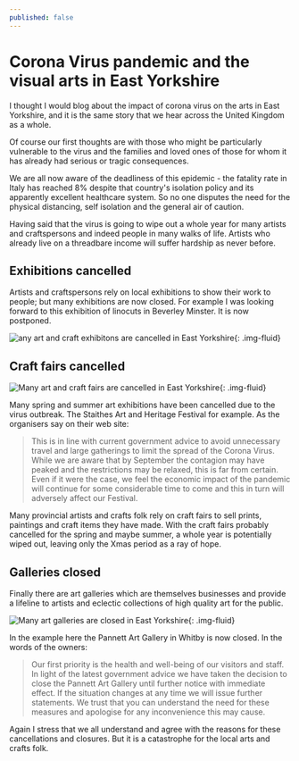 ```yaml
---
published: false
---
```


# Corona Virus pandemic and the visual arts in East Yorkshire

I thought I would blog about the impact of corona virus on the arts in East Yorkshire, and it is the same story that we hear across the United Kingdom as a whole.

Of course our first thoughts are with those who might be particularly vulnerable to the virus and the families and loved ones of those for whom it has already had serious or tragic consequences.

We are all now aware of the deadliness of this epidemic - the fatality rate in Italy has reached 8% despite that country's isolation policy and its apparently excellent healthcare system. So no one disputes the need for the physical distancing, self isolation and the general air of caution.

Having said that the virus is going to wipe out a whole year for many artists and craftspersons and indeed people in many walks of life. Artists who already live on a threadbare income will suffer hardship as never before.

## Exhibitions cancelled

Artists and craftspersons rely on local exhibitions to show their work to people; but many exhibitions are now closed. For example I was looking forward to this exhibition of linocuts in Beverley Minster. It is now postponed.

![any art and craft exhibitons are cancelled in East Yorkshire](https://res.cloudinary.com/dtn9ari2r/image/upload/v1584789409/blog/Screenshot_2020-03-21_at_11.12.56.png){: .img-fluid}

## Craft fairs cancelled

![Many art and craft fairs are cancelled in East Yorkshire](https://res.cloudinary.com/dtn9ari2r/image/upload/v1584788138/blog/Screenshot_2020-03-21_at_10.53.34.png){: .img-fluid}

Many spring and summer art exhibitions have been cancelled due to the virus outbreak. The Staithes Art and Heritage Festival for example. As the organisers say on their web site:

> This is in line with current government advice to avoid unnecessary travel and large gatherings to limit the spread of the Corona Virus. While we are aware that by September the contagion may have peaked and the restrictions may be relaxed, this is far from certain. Even if it were the case, we feel the economic impact of the pandemic will continue for some considerable time to come and this in turn will adversely affect our Festival.

Many provincial artists and crafts folk rely on craft fairs to sell prints, paintings and craft items they have made. With the craft fairs probably cancelled for the spring and maybe summer, a whole year is potentially wiped out, leaving only the Xmas period as a ray of hope.

## Galleries closed

Finally there are art galleries which are themselves businesses and provide a lifeline to artists and eclectic collections of high quality art for the public.

![Many art galleries are closed in East Yorkshire](https://res.cloudinary.com/dtn9ari2r/image/upload/v1584790009/blog/Screenshot_2020-03-21_at_11.26.30.png){: .img-fluid}

In the example here the Pannett Art Gallery in Whitby is now closed. In the words of the owners:

> Our first priority is the health and well-being of our visitors and staff. In light of the latest government advice we have taken the decision to close the Pannett Art Gallery until further notice with immediate effect. If the situation changes at any time we will issue further statements. We trust that you can understand the need for these measures and apologise for any inconvenience this may cause.

Again I stress that we all understand and agree with the reasons for these cancellations and closures. But it is a catastrophe for the local arts and crafts folk.